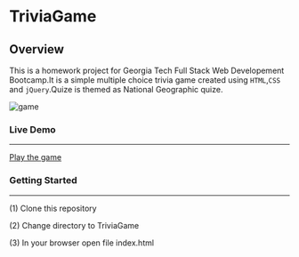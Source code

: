 # TriviaGame

## Overview
This is a homework project for Georgia Tech Full Stack Web Developement Bootcamp.It is a simple multiple choice trivia game created using `HTML`,`CSS` and `jQuery`.Quize is themed as National Geographic quize.  

![game](assets/images/capture.PNG)

### Live Demo
---
[Play the game](https://chris350.github.io/TriviaGame/.)

### Getting Started
---
(1) Clone this repository

(2) Change directory to TriviaGame

(3) In your browser open file index.html
